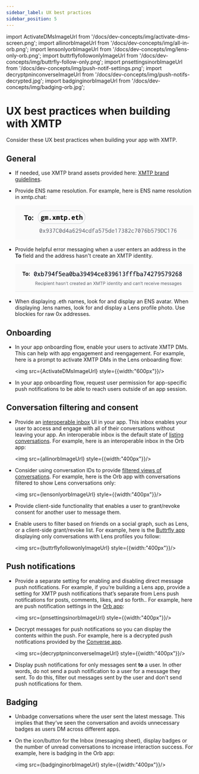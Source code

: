 ```yaml
---
sidebar_label: UX best practices
sidebar_position: 5
---
```

import ActivateDMsImageUrl from '/docs/dev-concepts/img/activate-dms-screen.png';
import allinorbImageUrl from '/docs/dev-concepts/img/all-in-orb.png';
import lensonlyorbImageUrl from '/docs/dev-concepts/img/lens-only-orb.png';
import buttrflyfollowonlyImageUrl from '/docs/dev-concepts/img/buttrfly-follow-only.png';
import pnsettingsinorbImageUrl from '/docs/dev-concepts/img/push-notif-settings.png';
import decryptpninconverseImageUrl from '/docs/dev-concepts/img/push-notifs-decrypted.jpg';
import badginginorbImageUrl from '/docs/dev-concepts/img/badging-orb.jpg';

# UX best practices when building with XMTP

Consider these UX best practices when building your app with XMTP.

## General

- If needed, use XMTP brand assets provided here: [XMTP brand guidelines](https://github.com/xmtp/brand).

- Provide ENS name resolution. For example, here is ENS name resolution in xmtp.chat:

  ![ENS name resolution](img/ens-name-resolution.png)
    
- Provide helpful error messaging when a user enters an address in the **To** field and the address hasn't create an XMTP identity.

  ![No XMTP identity](img/no-xmtp-identity.png)

- When displaying .eth names, look for and display an ENS avatar.
When displaying .lens names, look for and display a Lens profile photo.
Use blockies for raw 0x addresses.

## Onboarding

- In your app onboarding flow, enable your users to activate XMTP DMs. This can help with app engagement and reengagement. For example, here is a prompt to activate XMTP DMs in the Lens onboarding flow:

  <img src={ActivateDMsImageUrl} style={{width:"600px"}}/>

- In your app onboarding flow, request user permission for app-specific push notifications to be able to reach users outside of an app session.


## Conversation filtering and consent

- Provide an [interoperable inbox](https://xmtp.org/docs/dev-concepts/interoperable-inbox) UI in your app. This inbox enables your user to access and engage with all of their conversations without leaving your app. An interoperable inbox is the default state of [listing conversations](/docs/client-sdk/javascript/tutorials/quickstart#conversations). For example, here is an interoperable inbox in the Orb app:

  <img src={allinorbImageUrl} style={{width:"400px"}}/>

- Consider using conversation IDs to provide [filtered views of conversations](/docs/client-sdk/javascript/tutorials/filter-conversations). For example, here is the Orb app with conversations filtered to show Lens conversations only:

    <img src={lensonlyorbImageUrl} style={{width:"400px"}}/>

- Provide client-side functionality that enables a user to grant/revoke consent for another user to message them.

- Enable users to filter based on friends on a social graph, such as Lens, or a client-side grant/revoke list. For example, here is the [Buttrfly app](https://buttrfly.app/) displaying only conversations with Lens profiles you follow:

    <img src={buttrflyfollowonlyImageUrl} style={{width:"400px"}}/>

## Push notifications

- Provide a separate setting for enabling and disabling direct message push notifications. For example, if you’re building a Lens app, provide a setting for XMTP push notifications that’s separate from Lens push notifications for posts, comments, likes, and so forth.. For example, here are push notification settings in the [Orb app](https://orb.ac/):

    <img src={pnsettingsinorbImageUrl} style={{width:"400px"}}/>

- Decrypt messages for push notifications so you can display the contents within the push. For example, here is a decrypted push notifications provided by the [Converse app](https://getconverse.app/).

    <img src={decryptpninconverseImageUrl} style={{width:"400px"}}/>

- Display push notifications for only messages sent **to** a user. In other words, do not send a push notification to a user for a message they sent. To do this, filter out messages sent by the user and don't send push notifications for them.

## Badging

- Unbadge conversations where the user sent the latest message. This implies that they’ve seen the conversation and avoids unnecessary badges as users DM across different apps.

- On the icon/button for the Inbox (messaging sheet), display badges or the number of unread conversations to increase interaction success. For example, here is badging in the Orb app:

    <img src={badginginorbImageUrl} style={{width:"400px"}}/>
